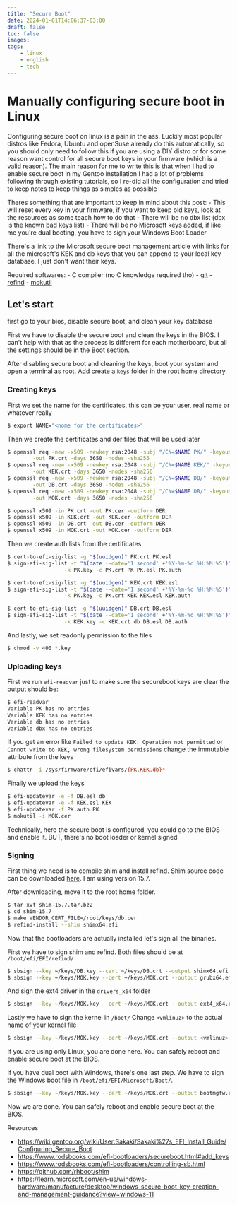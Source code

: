 ```yaml
---
title: "Secure Boot"
date: 2024-01-01T14:06:37-03:00
draft: false
toc: false
images:
tags: 
    - linux
    - english
    - tech
---
```


# Manually configuring secure boot in Linux


Configuring secure boot on linux is a pain in the ass.
Luckily most popular distros like Fedora, Ubuntu and openSuse already do this automatically,
so you should only need to follow this if you are using a DIY distro or for some
reason want control for all secure boot keys in your firmware (which is a valid reason).
The main reason for me to write this is that when I had to enable secure boot in my
Gentoo installation I had a lot of problems following through existing tutorials,
so I re-did all the configuration and tried to keep notes to keep things as simples
as possible

Theres something that are important to keep in mind about this post:
    - This will reset every key in your firmware, if you want to keep old keys, look at the resources as some teach how to do that
    - There will be no dbx list (dbx is the known bad keys list)
    - There will be no Microsoft keys added, if like me you're dual booting, you have to sign your Windows Boot Loader

There's a link to the Microsoft secure boot management article with links for all the microsoft's KEK and db keys
that you can append to your local key database, I just don't want their keys.

Required softwares:
    - C compiler (no C knowledge required tho)
    - [git](https://repology.org/project/git/versions)
    - [refind](https://repology.org/project/refind/versions)
    - [mokutil](https://repology.org/project/mokutil/versions)

## Let's start

first go to your bios, disable secure boot, and clean your key database

First we have to disable the secure boot and clean the keys in the BIOS.
I can't help with that as the process is different for each motherboard,
but all the settings should be in the Boot section.

After disabling secure boot and cleaning the keys, boot your system and open a
terminal as root.
Add create a `keys` folder in the root home directory

### Creating keys

First we set the name for the certificates, this can be your user, real name or whatever really
```sh
$ export NAME="<nome for the certificates>"
```

Then we create the certificates and der files that will be used later
```sh
$ openssl req -new -x509 -newkey rsa:2048 -subj "/CN=$NAME PK/" -keyout PK.key \
        -out PK.crt -days 3650 -nodes -sha256
$ openssl req -new -x509 -newkey rsa:2048 -subj "/CN=$NAME KEK/" -keyout KEK.key \
        -out KEK.crt -days 3650 -nodes -sha256
$ openssl req -new -x509 -newkey rsa:2048 -subj "/CN=$NAME DB/" -keyout DB.key \
        -out DB.crt -days 3650 -nodes -sha256
$ openssl req -new -x509 -newkey rsa:2048 -subj "/CN=$NAME DB/" -keyout MOK.key \
        -out MOK.crt -days 3650 -nodes -sha256
```

```sh
$ openssl x509 -in PK.crt -out PK.cer -outform DER
$ openssl x509 -in KEK.crt -out KEK.cer -outform DER
$ openssl x509 -in DB.crt -out DB.cer -outform DER
$ openssl x509 -in MOK.crt -out MOK.cer -outform DER
```

Then we create auth lists from the certificates
```sh
$ cert-to-efi-sig-list -g "$(uuidgen)" PK.crt PK.esl
$ sign-efi-sig-list -t "$(date --date='1 second' +'%Y-%m-%d %H:%M:%S')" \
                  -k PK.key -c PK.crt PK PK.esl PK.auth

$ cert-to-efi-sig-list -g "$(uuidgen)" KEK.crt KEK.esl
$ sign-efi-sig-list -t "$(date --date='1 second' +'%Y-%m-%d %H:%M:%S')" \
                  -k PK.key -c PK.crt KEK KEK.esl KEK.auth

$ cert-to-efi-sig-list -g "$(uuidgen)" DB.crt DB.esl
$ sign-efi-sig-list -t "$(date --date='1 second' +'%Y-%m-%d %H:%M:%S')" \
                  -k KEK.key -c KEK.crt db DB.esl DB.auth
```

And lastly, we set readonly permission to the files
```sh
$ chmod -v 400 *.key
```

### Uploading keys

First we run `efi-readvar` just to make sure the secureboot keys are clear the output should be:
```sh
$ efi-readvar
Variable PK has no entries
Variable KEK has no entries
Variable db has no entries
Variable dbx has no entries
```

If you get an error like `Failed to update KEK: Operation not permitted`
or `Cannot write to KEK, wrong filesystem permissions`
change the immutable attribute from the keys
```sh
$ chattr -i /sys/firmware/efi/efivars/{PK,KEK,db}*
```

Finally we upload the keys
```sh
$ efi-updatevar -e -f DB.esl db
$ efi-updatevar -e -f KEK.esl KEK
$ efi-updatevar -f PK.auth PK
$ mokutil -i MOK.cer
```

Technically, here the secure boot is configured, you could go to the BIOS and enable it.
BUT, there's no boot loader or kernel signed

### Signing

First thing we need is to compile shim and install refind.
Shim source code can be downloaded [here](https://github.com/rhboot/shim/releases).
I am using version 15.7.

After downloading, move it to the root home folder.
```sh
$ tar xvf shim-15.7.tar.bz2 
$ cd shim-15.7
$ make VENDOR_CERT_FILE=/root/keys/db.cer
$ refind-install --shim shimx64.efi
```

Now that the bootloaders are actually installed let's sign all the binaries.

First we have to sign shim and refind.
Both files should be at `/boot/efi/EFI/refind/`
```sh
$ sbsign --key ~/keys/DB.key --cert ~/keys/DB.crt --output shimx64.efi shimx64.efi
$ sbsign --key ~/keys/MOK.key --cert ~/keys/MOK.crt --output grubx64.efi grubx64.efi
```

And sign the ext4 driver in the `drivers_x64` folder
```sh
$ sbsign --key ~/keys/MOK.key --cert ~/keys/MOK.crt --output ext4_x64.efi ext4_x64.efi
```

Lastly we have to sign the kernel in `/boot/`
Change `<vmlinuz>` to the actual name of your kernel file
```sh
$ sbsign --key ~/keys/MOK.key --cert ~/keys/MOK.crt --output <vmlinuz> <vmlinuz>
```

If you are using only Linux, you are done here.
You can safely reboot and enable secure boot at the BIOS.

If you have dual boot with Windows, there's one last step.
We have to sign the Windows boot file in `/boot/efi/EFI/Microsoft/Boot/`.
```sh
$ sbsign --key ~/keys/MOK.key --cert ~/keys/MOK.crt --output bootmgfw.efi bootmgfw.efi
```

Now we are done.
You can safely reboot and enable secure boot at the BIOS.


Resources
- https://wiki.gentoo.org/wiki/User:Sakaki/Sakaki%27s_EFI_Install_Guide/Configuring_Secure_Boot
- https://www.rodsbooks.com/efi-bootloaders/secureboot.html#add_keys
- https://www.rodsbooks.com/efi-bootloaders/controlling-sb.html
- https://github.com/rhboot/shim
- https://learn.microsoft.com/en-us/windows-hardware/manufacture/desktop/windows-secure-boot-key-creation-and-management-guidance?view=windows-11


